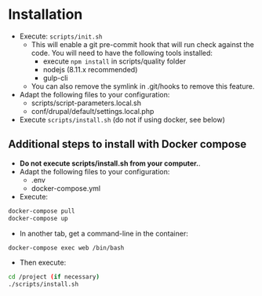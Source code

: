 # Installation

* Execute: `scripts/init.sh`
  * This will enable a git pre-commit hook that will run check against the code.
    You will need to have the following tools installed:
      * execute `npm install` in scripts/quality folder
      * nodejs (8.11.x recommended)
      * gulp-cli
  * You can also remove the symlink in .git/hooks to remove this feature.
* Adapt the following files to your configuration:
  * scripts/script-parameters.local.sh
  * conf/drupal/default/settings.local.php
* Execute `scripts/install.sh` (do not if using docker, see below)

## Additional steps to install with Docker compose

* **Do not execute scripts/install.sh from your computer.**.
* Adapt the following files to your configuration:
  * .env
  * docker-compose.yml
* Execute:

```bash
docker-compose pull
docker-compose up
```

* In another tab, get a command-line in the container:

```bash
docker-compose exec web /bin/bash
```

* Then execute:

```bash
cd /project (if necessary)
./scripts/install.sh
```
